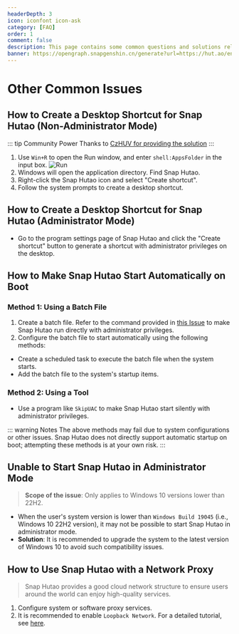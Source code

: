 ```yaml
---
headerDepth: 3
icon: iconfont icon-ask
category: [FAQ]
order: 1
comment: false
description: This page contains some common questions and solutions related to user network and program lifecycle issues.
banner: https://opengraph.snapgenshin.cn/generate?url=https://hut.ao/en/advanced/faq.html&has_description=False
---
```


# Other Common Issues

## How to Create a Desktop Shortcut for Snap Hutao (Non-Administrator Mode)

::: tip Community Power
Thanks to [CzHUV for providing the solution](https://github.com/DGP-Studio/Snap.Hutao.Docs/issues/12)
:::

1. Use `Win+R` to open the Run window, and enter `shell:AppsFolder` in the input box.
   ![Run](https://img.alicdn.com/imgextra/i3/1797064093/O1CN01Jj8c6i1g6du728e5A_!!1797064093.png_.webp)
2. Windows will open the application directory. Find Snap Hutao.
3. Right-click the Snap Hutao icon and select "Create shortcut".
4. Follow the system prompts to create a desktop shortcut.

## How to Create a Desktop Shortcut for Snap Hutao (Administrator Mode)

- Go to the program settings page of Snap Hutao and click the "Create shortcut" button to generate a shortcut with administrator privileges on the desktop.

## How to Make Snap Hutao Start Automatically on Boot

### Method 1: Using a Batch File

1. Create a batch file. Refer to the command provided in [this Issue](https://github.com/DGP-Studio/Snap.Hutao/issues/184) to make Snap Hutao run directly with administrator privileges.
2. Configure the batch file to start automatically using the following methods:

- Create a scheduled task to execute the batch file when the system starts.
- Add the batch file to the system's startup items.

### Method 2: Using a Tool

- Use a program like `SkipUAC` to make Snap Hutao start silently with administrator privileges.

::: warning Notes
The above methods may fail due to system configurations or other issues. Snap Hutao does not directly support automatic startup on boot; attempting these methods is at your own risk.
:::

## Unable to Start Snap Hutao in Administrator Mode

> **Scope of the issue**: Only applies to Windows 10 versions lower than 22H2.

- When the user's system version is lower than `Windows Build 19045` (i.e., Windows 10 22H2 version), it may not be possible to start Snap Hutao in administrator mode.
- **Solution**: It is recommended to upgrade the system to the latest version of Windows 10 to avoid such compatibility issues.

## How to Use Snap Hutao with a Network Proxy

> Snap Hutao provides a good cloud network structure to ensure users around the world can enjoy high-quality services.

1. Configure system or software proxy services.
2. It is recommended to enable `Loopback Network`. For a detailed tutorial, see [here](loopback.md).
